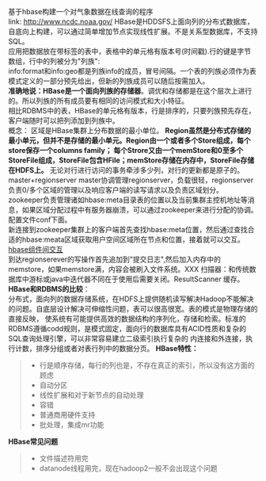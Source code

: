 基于hbase构建一个对气象数据在线查询的程序  
link: http://www.ncdc.noaa.gov/
HBase是HDDSFS上面向列的分布式数据库，自底向上构建，可以通过简单增加节点实现线性扩展。不是关系型数据库，不支持SQL。   
应用把数据放在带标签的表中，表格中的单元格有版本号(时间戳).行的键是字节数组，行中的列被分为"列族":   
info:format和info:geo都是列族info的成员，冒号间隔。一个表的列族必须作为表模式定义的一部分预先给出，但新的列族成员可以随后按需加入。     
**准确地说：HBase是一个面向列族的存储器**。调优和存储都是在这个层次上进行的。所以列族的所有成员要有相同的访问模式和大小特征。     
相比RDBMS中的表，HBase的单元格有版本，行是排序的，只要列族预先存在，客户端随时可以把列添加到列族中。  
概念： 区域是HBase集群上分布数据的最小单位。
**Region虽然是分布式存储的最小单元，但并不是存储的最小单元。Region由一个或者多个Store组成，每个store保存一个columns family；
每个Strore又由一个memStore和0至多个StoreFile组成，StoreFile包含HFile；memStore存储在内存中，StoreFile存储在HDFS上。**
无论对行进行访问的事务牵涉多少列，对行的更新都是原子的。  
master+regionserver  master协调管理regionserver，负载很轻，regionserver负责0/多个区域的管理以及响应客户端的读写请求以及负责区域划分。 
zookeeper负责管理诸如hbase:meta目录表的位置以及当前集群主控机地址等消息，如果区域分配过程中有服务器崩溃，可以通过zookeeper来进行分配的协调。
配置文件conf下面。   
新连接到zookeeper集群上的客户端首先查找hbase:meta位置，然后通过查找合适的hbase:meata区域获取用户空间区域所在节点和位置，接着就可以交互。
[hbase组件间交互](http://www.voidcn.com/article/p-ncmwzrge-ng.html)   
到达regionserever的写操作首先追加到"提交日志",然后加入内存中的memstore，如果memstore满，内容会被刷入文件系统。XXX
扫描器：和传统数据库中游标或java中迭代器不同在于使用后需要关闭。ResultScanner  缓存。  
**HBase和RDBMS的比较**：  
分布式，面向列的数据存储系统，在HDFS上提供随机读写解决Hadoop不能解决的问题。自底层设计解决可伸缩性问题，表可以很高很宽。表的模式是物理存储的直接反映，
使系统有可能提供高效的数据结构的序列化，存储和检索。标准的RDBMS遵循codd规则，是模式固定，面向行的数据库具有ACID性质和复杂的SQL查询处理引擎，可以非常容易建立二级索引执行复杂的
内连接和外连接，执行计数，排序分组或者对表行列中的数据分页。
**HBase特性：**
>* 行是顺序存储，每行的列也是，不存在真正的索引，所以没有这方面的顾虑
>* 自动分区
>* 线性扩展和对于新节点的自动处理
>* 容错
>* 普通商用硬件支持
>* 批处理，集成mr功能

**HBase常见问题**
>* 文件描述符用完
>* datanode线程用完，现在hadoop2一般不会出现这个问题